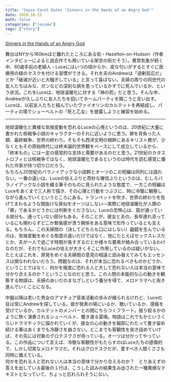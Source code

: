 ```yaml
---
title: "Joyce Carol Oates 'Sinners in the Hands of an Angry God'"
date: 2019-10-15
math: false
categories: ["review"]
tags: ["story"]
---
```

[Sinners in the Hands of an Angry God](https://www.newyorker.com/magazine/2019/10/14/sinners-in-the-hands-of-an-angry-god)

舞台はNYから160kmほど離れたところにある街・Hazelton-on-Hudson（作者インタビューによると過去作でも用いている架空の街だそう）。異常気象が続く中、60歳手前の老婦人・Luceにはいつの頃からか、変な匂いがするとすぐに医療用の緑のマスクを付ける習慣ができる。それを夫のAndrewは「過剰反応だ」とか「破滅が近いと大騒ぎしている」と言って喜ばない。夫婦の周りの同世代の友人たちはみな、ガンなどの深刻な病を患っているかすでに死んでいるか、という状況。これをLuceは、地球温暖化に対する「神の罰」だと思う。そんな中、Andrewが久しぶりに友人たちを招いてホームパーティを開こうと言い出す。Luceは、以前友人たちと組んでいたヴァイオリンのカルテットを再結成し、パーティの場でシューベルトの『死と乙女』を披露しようと練習を始める。

---

地球温暖化と異様な気候変動を恐れるLuceの心境というのは、20世紀に大量に書かれた核戦争小説のキャラクターのそれに近いように思う。罪を背負った人類、最終戦争、世界の終わり。そもそも西洋文明の根幹にあるキリスト教が、少なくともその原始時代には終末論的世界観をベースにして成立しているから、「終末もの」には一定の感覚的な支持と需要があるのだと思う。21世紀のカタストロフィとは核戦争ではなく、地球温暖化であるというのは時代を読む感覚に優れた作家が持つ切り口だろう。  
もちろん20世紀のパラノイアックな小説群とオーツのこの短編は同列には語れない。一番の違いは、Luceの怯えぶりと奇妙な確信ぶりというのは、むしろパラノイアックな小説を綴る筆そのものに見られたような態度で、一方この短編はLuceをあくまで三人称で描き、その心理と行動をつぶさに、時に冷徹に観察しながら進んでいくというところにある。トランペットを吹き、世界の終わりを告げてまわるような間抜けな真似をオーツはしない―実際に地球温暖化が人類の「罪」であるかどうかには判断をくださない。Luceの恐怖心は、筋が通っている部分も、通っていない部分もある。そのことが、彼女と夫の、長年連れ添っているにも関わらずどこか緊張感が漂う関係をある意味で形作っているとも言える。もちろん、この夫婦間の（決してどちらも口にはしない）齟齬を生んでいるのは、気候変動をめぐる態度の違いだけではなく、他にたとえばセックスレスだとか、夫が一人で過ごす時間が長すぎるだとか様々な要素が絡み合っているわけなのだが、それでもLuceの怯えが大きくそこに作用しているのは疑いがない。たとえばこれを、原発をめぐる夫婦間の意見の相違と読み替えてみてもエッセンスは損なわれないだろう。問題なのは、それが本当に恐れるべきものかどうか、ということではなく、何かを極度に恐れる人と大して恐れない人は本当の意味で分かり合えるのか？ということなのだと思う。この人間の本能的な心の動きを観察する物語は、夫婦のあいだのまなざしという養分を得て、メロドラマへと突き進んでいくことになる。

中盤以降は老いた男女のアマチュア音楽活動の歩みが綴られるけれど、Luceの目は常にAndrewを探している。彼が発表の場にいるか、聴いているか、感銘を受けているか。カルテットのメンバーとの間にちらつくフラート。振り絞るかのように熱く演奏されるシューベルト、響き渡る雷鳴。物語はこれでもかというくらいドラマチックに描かれていくが、彼女の心の動きを細部にわたって書き留め続ける筆はあくまでも冷静さを崩さない。どこまでも客観性を突き詰めていけば、その先には対象のグロテスクさが待っている。オーツは分かってやっている。この作品について言えば、冷徹な客観性がもたらすのはLuceたちの感傷的で、しかし切実なメロドラマだ。それはグロテスクだが、愛すべき人間くささも同時に備えている。  
何かを恐れる人と恐れない人は本当の意味で分かり合えるのか？　とりあえずの答えを出している最後の１行は、こうした試みの結果生み出された一種異様なテキストとなっていて、ちょっと忘れられそうにない。